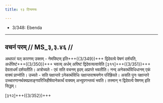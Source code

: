 ```yaml
---
title: ९३ टिप्पणयः

---
```

- 3/348: Ebenda

____________________________________________


## वचनं परम् // MS_३,३.४६ //

अथापरं यत् कारणम् उक्तम् - नेमपिष्टम् इति+++({3/349})+++ द्विदेवत्ये पेषणं दर्शयति, अर्धपिष्टं+++({3/350})+++ भवत्य् अर्धम् अपिष्टं द्विदेवत्यत्वायेति [३११]+++({3/351})+++ देवताधर्मं दर्शयतीति। अत्रोच्यते - एवं सति वचनम् इदम् अप्राप्ते भवतीति। नन्व् अनेकार्थविधिधानम् एकं वाक्यं प्राप्नोति। उच्यते - सति पक्षान्तरे ऽनेकार्थविधिः पक्षान्तराश्रयणेन परिह्रियते। असति पुनः पक्षान्तरे उच्चारणानर्थक्यप्रसङ्गपरिजिहीर्षयानेकार्थं वाक्यम् अभ्युपगन्तव्यं भवति। तस्मान् न द्विदेवत्ये पेषणम् इति सिद्धम्।


[३१२]+++({3/352})+++